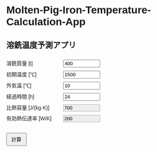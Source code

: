 # Molten-Pig-Iron-Temperature-Calculation-App
<!DOCTYPE html>
<html lang="ja">
<head>
  <meta charset="UTF-8">
  <title>溶銑温度予測アプリ (Newton's Cooling)</title>
  <style>
    body {
      font-family: sans-serif;
      max-width: 500px;
      margin: 20px auto;
    }
    label {
      display: inline-block;
      width: 150px;
      margin-top: 8px;
    }
    input[type="number"] {
      width: 100px;
    }
    .readonly-input {
      background-color: #eee;
      border: 1px solid #aaa;
      width: 100px;
    }
    #calc-btn {
      margin-top: 15px;
      padding: 6px 12px;
      cursor: pointer;
    }
    #result {
      font-weight: bold;
      color: #d33;
      margin-top: 15px;
    }
  </style>
</head>
<body>

<h2>溶銑温度予測アプリ</h2>

<div>
  <label>溶銑質量 [t]</label>
  <input id="ton" type="number" step="any" value="400">
</div>
<div>
  <label>初期温度 [℃]</label>
  <input id="temp_init" type="number" step="any" value="1500">
</div>
<div>
  <label>外気温 [℃]</label>
  <input id="temp_env" type="number" step="any" value="10">
</div>
<div>
  <label>経過時間 [h]</label>
  <input id="time_h" type="number" step="any" value="24">
</div>

<!-- 固定値 -->
<div>
  <label>比熱容量 [J/(kg·K)]</label>
  <input id="cp" class="readonly-input" type="number" step="any" value="700" readonly>
</div>
<div>
  <label>有効熱伝達率 [W/K]</label>
  <input id="UA" class="readonly-input" type="number" step="any" value="200" readonly>
</div>

<button id="calc-btn">計算</button>

<div id="result"></div>

<script>
function calcTemp() {
  // 入力値の取得
  const tonValue     = parseFloat(document.getElementById('ton').value);        // 溶銑質量(t)
  const tempInit     = parseFloat(document.getElementById('temp_init').value);  // 初期温度(℃)
  const tempEnv      = parseFloat(document.getElementById('temp_env').value);   // 外気温(℃)
  const timeHours    = parseFloat(document.getElementById('time_h').value);     // 経過時間(h)
  // 固定値（編集不可）
  const cpValue      = parseFloat(document.getElementById('cp').value);         // 比熱容量 [J/(kg·K)]
  const UAValue      = parseFloat(document.getElementById('UA').value);         // 有効熱伝達率 [W/K=J/s/K]

  // 単位変換 (t -> kg)
  const massKg = tonValue * 1000;

  // 冷却係数 (1/hに変換)
  // [1/s] = (UA / (m*c_p))
  // [1/h] = [1/s] * 3600
  const kPerHour = (UAValue / (massKg * cpValue)) * 3600;

  // ニュートンの冷却則 T(t) = T_env + [T(0) - T_env]*exp(-k*t)
  // timeHours [h], kPerHour [1/h]
  const tempAfter = tempEnv + (tempInit - tempEnv) * Math.exp(-kPerHour * timeHours);

  // 結果を表示 (小数点1桁で丸め)
  document.getElementById('result').textContent =
    `予測溶銑温度: ${tempAfter.toFixed(1)} ℃`;
}

// イベント設定
document.getElementById('calc-btn').addEventListener('click', calcTemp);
</script>

</body>
</html>
